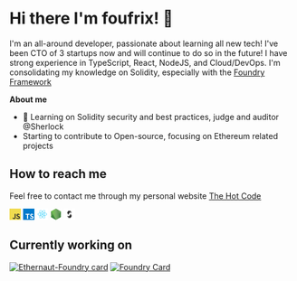 # Hi there I'm foufrix! 👋

I'm an all-around developer, passionate about learning all new tech! I've been CTO of 3 startups now and will continue to do so in the future! I have strong experience in TypeScript, React, NodeJS, and Cloud/DevOps. I'm consolidating my knowledge on Solidity, especially with the [Foundry Framework](https://github.com/foundry-rs/foundry)

**About me**

- 📖 Learning on Solidity security and best practices, judge and auditor @Sherlock
- Starting to contribute to Open-source, focusing on Ethereum related projects

## How to reach me

Feel free to contact me through my personal website [The Hot Code](https://thehotcode.com/contact)

<code><img height="20" alt="javascript" src="https://raw.githubusercontent.com/github/explore/80688e429a7d4ef2fca1e82350fe8e3517d3494d/topics/javascript/javascript.png"></code>
<code><img height="20" alt="typescript" src="https://raw.githubusercontent.com/github/explore/80688e429a7d4ef2fca1e82350fe8e3517d3494d/topics/typescript/typescript.png"></code>
<code><img height="20" alt="react" src="https://raw.githubusercontent.com/github/explore/80688e429a7d4ef2fca1e82350fe8e3517d3494d/topics/react/react.png"></code>
<code><img height="20" alt="nodejs" src="https://raw.githubusercontent.com/github/explore/80688e429a7d4ef2fca1e82350fe8e3517d3494d/topics/nodejs/nodejs.png"></code>
<code><img height="20" alt="solidity" src="https://raw.githubusercontent.com/foufrix/foufrix/main/assets/solidity.png"></code>


## Currently working on

[![Ethernaut-Foundry card](https://github-readme-stats.vercel.app/api/pin/?username=foufrix&repo=ethernaut-foundry)](https://github.com/foufrix/ethernaut-foundry)
[![Foundry Card](https://github-readme-stats.vercel.app/api/pin/?username=foundry-rs&repo=foundry)](https://github.com/foundry-rs/foundry)
